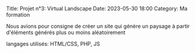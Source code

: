 Title: Projet n°3: Virtual Landscape
Date: 2023-05-30 18:00
Category: Ma formation

Nous avions pour consigne de créer un site qui génère un paysage à partir d'éléments générés plus ou moins aléatoirement

langages utilisés: HTML/CSS, PHP, JS